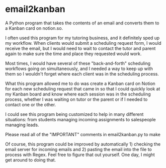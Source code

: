 # email2kanban

A Python program that takes the contents of an email and converts them to a Kanban card on notion.so.

I often used this program for my tutoring business, and it definitely sped up my workflow. When clients would submit a scheduling request form, I would receive the email, but I would need to wait to contact the tutor and parent again to make sure the time and place they requested would work.

Most times, I would have several of these "back-and-forth" scheduling workflows going on simultaneously, and I needed a way to keep up with them so I wouldn't forget where each client was in the scheduling process.

What this program allowed me to do was create a Kanban card on Notion for each new scheduling request that came in so that I could quickly look at my Kanban board and know where each session was in the scheduling process, whether I was waiting on tutor or the parent or if I needed to contact one or the other.

I could see this program being customized to help in many different situations: from students managing incoming assignments to salespeople managing leads.

Please read all of the "IMPORTANT" comments in email2kanban.py to make 

Of course, this program could be improved by automatically 1) checking the email server for incoming emails and 2) pasting the email into the file to process with Regex. Feel free to figure that out yourself. One day, I might get around to doing that.

